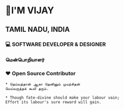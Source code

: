 # 👋I'M VIJAY
## TAMIL NADU, INDIA
### 💻 SOFTWARE DEVELOPER & DESIGNER
### மென்பொறியாளர்

### ❤️ Open Source Contributor
```
* தெய்வத்தான் ஆகா தெனினும் முயற்சிதன்
மெய்வருத்தக் கூலி தரும்.

* Though fate-divine should make your labour vain;
Effort its labour's sure reward will gain.
```
